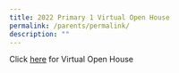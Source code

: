 ```yaml
---
title: 2022 Primary 1 Virtual Open House
permalink: /parents/permalink/
description: ""
---
```

Click [here](https://sites.google.com/moe.edu.sg/wgps-2022-primary-1-virtual-op/home) for Virtual Open House